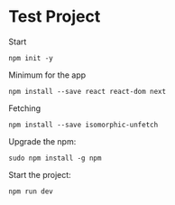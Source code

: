 # Test Project

Start
```shell script
npm init -y
```

Minimum for the app
```shell script
npm install --save react react-dom next
```

Fetching
```shell script
npm install --save isomorphic-unfetch
```

Upgrade the npm:
```shell script
sudo npm install -g npm
```

Start the project:
```shell script
npm run dev
```
